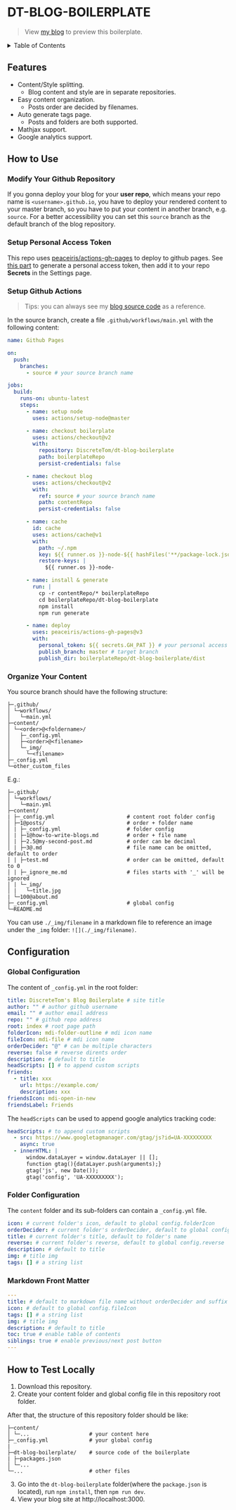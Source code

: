 # DT-BLOG-BOILERPLATE

> View [my blog](https://discretetom.github.io/) to preview this boilerplate.

<details>

<summary>Table of Contents</summary>

- [DT-BLOG-BOILERPLATE](#dt-blog-boilerplate)
  - [Features](#features)
  - [How to Use](#how-to-use)
    - [Modify Your Github Repository](#modify-your-github-repository)
    - [Setup Personal Access Token](#setup-personal-access-token)
    - [Setup Github Actions](#setup-github-actions)
    - [Organize Your Content](#organize-your-content)
  - [Configuration](#configuration)
    - [Global Configuration](#global-configuration)
    - [Folder Configuration](#folder-configuration)
    - [Markdown Front Matter](#markdown-front-matter)
  - [How to Test Locally](#how-to-test-locally)

</details>

## Features

- Content/Style splitting.
  - Blog content and style are in separate repositories.
- Easy content organization.
  - Posts order are decided by filenames.
- Auto generate tags page.
  - Posts and folders are both supported.
- Mathjax support.
- Google analytics support.

## How to Use

### Modify Your Github Repository

If you gonna deploy your blog for your **user repo**, which means your repo name is `<username>.github.io`, you have to deploy your rendered content to your master branch, so you have to put your content in another branch, e.g. `source`. For a better accessibility you can set this `source` branch as the default branch of the blog repository.

### Setup Personal Access Token

This repo uses [peaceiris/actions-gh-pages](https://github.com/peaceiris/actions-gh-pages) to deploy to github pages.
See [this part](https://github.com/peaceiris/actions-gh-pages#%EF%B8%8F-set-personal-access-token-personal_token) to generate a personal access token, then add it to your repo **Secrets** in the Settings page.

### Setup Github Actions

> Tips: you can always see my [blog source code](https://github.com/DiscreteTom/discretetom.github.io) as a reference.

In the source branch, create a file `.github/workflows/main.yml` with the following content:

```yaml
name: Github Pages

on:
  push:
    branches:
      - source # your source branch name

jobs:
  build:
    runs-on: ubuntu-latest
    steps:
      - name: setup node
        uses: actions/setup-node@master

      - name: checkout boilerplate
        uses: actions/checkout@v2
        with:
          repository: DiscreteTom/dt-blog-boilerplate
          path: boilerplateRepo
          persist-credentials: false

      - name: checkout blog
        uses: actions/checkout@v2
        with:
          ref: source # your source branch name
          path: contentRepo
          persist-credentials: false

      - name: cache
        id: cache
        uses: actions/cache@v1
        with:
          path: ~/.npm
          key: ${{ runner.os }}-node-${{ hashFiles('**/package-lock.json') }}
          restore-keys: |
            ${{ runner.os }}-node-

      - name: install & generate
        run: |
          cp -r contentRepo/* boilerplateRepo
          cd boilerplateRepo/dt-blog-boilerplate
          npm install
          npm run generate

      - name: deploy
        uses: peaceiris/actions-gh-pages@v3
        with:
          personal_token: ${{ secrets.GH_PAT }} # your personal access token
          publish_branch: master # target branch
          publish_dir: boilerplateRepo/dt-blog-boilerplate/dist
```

### Organize Your Content

You source branch should have the following structure:

```
├─.github/
│ └─workflows/
│   └─main.yml
├─content/
│ └─<order>@<foldername>/
│   ├─_config.yml
│   ├─<order>@<filename>
│   └─_img/
│     └─<filename>
├─_config.yml
└─other_custom_files
```

E.g.:

```
├─.github/
│ └─workflows/
│   └─main.yml
├─content/
| ├─_config.yml                       # content root folder config
│ ├─1@posts/                          # order + folder name
│ | ├─_config.yml                     # folder config
│ | ├─1@how-to-write-blogs.md         # order + file name
│ | ├─2.5@my-second-post.md           # order can be decimal
│ | ├─3@.md                           # file name can be omitted, default to order
│ | ├─test.md                         # order can be omitted, default to 0
│ | ├─_ignore_me.md                   # files starts with '_' will be ignored
│ | └─_img/
│ |   └─title.jpg
| └─100@about.md
├─_config.yml                         # global config
└─README.md
```

You can use `./_img/filename` in a markdown file to reference an image under the `_img` folder: `![](./_img/filename)`.

## Configuration

### Global Configuration

The content of `_config.yml` in the root folder:

```yaml
title: DiscreteTom's Blog Boilerplate # site title
author: "" # author github username
email: "" # author email address
repo: "" # github repo address
root: index # root page path
folderIcon: mdi-folder-outline # mdi icon name
fileIcon: mdi-file # mdi icon name
orderDecider: "@" # can be multiple characters
reverse: false # reverse dirents order
description: # default to title
headScripts: [] # to append custom scripts
friends:
  - title: xxx
    url: https://example.com/
    description: xxx
friendsIcon: mdi-open-in-new
friendsLabel: Friends
```

The `headScripts` can be used to append google analytics tracking code:

```yaml
headScripts: # to append custom scripts
  - src: https://www.googletagmanager.com/gtag/js?id=UA-XXXXXXXXX
    async: true
  - innerHTML: |
      window.dataLayer = window.dataLayer || [];
      function gtag(){dataLayer.push(arguments);}
      gtag('js', new Date());
      gtag('config', 'UA-XXXXXXXXX');
```

### Folder Configuration

The `content` folder and its sub-folders can contain a `_config.yml` file.

```yaml
icon: # current folder's icon, default to global config.folderIcon
orderDecider: # current folder's orderDecider, default to global config.orderDecider
title: # current folder's title, default to folder's name
reverse: # current folder's reverse, default to global config.reverse
description: # default to title
img: # title img
tags: [] # a string list
```

### Markdown Front Matter

```yaml
---
title: # default to markdown file name without orderDecider and suffix
icon: # default to global config.fileIcon
tags: [] # a string list
img: # title img
description: # default to title
toc: true # enable table of contents
siblings: true # enable previous/next post button
---
```

## How to Test Locally

1. Download this repository.
2. Create your content folder and global config file in this repository root folder.

After that, the structure of this repository folder should be like:

```
├─content/
│ └─...                   # your content here
├─_config.yml             # your global config
|
├─dt-blog-boilerplate/    # source code of the boilerplate
| ├─packages.json
│ └─...
└─...                     # other files
```

3. Go into the `dt-blog-boilerplate` folder(where the `package.json` is located), run `npm install`, then `npm run dev`.
4. View your blog site at http://localhost:3000.
